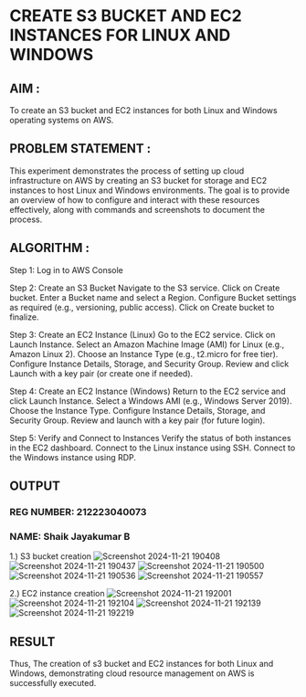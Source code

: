 # CREATE S3 BUCKET AND EC2 INSTANCES FOR LINUX AND WINDOWS
## AIM :
To create an S3 bucket and EC2 instances for both Linux and Windows operating systems on AWS.

## PROBLEM STATEMENT :
This experiment demonstrates the process of setting up cloud infrastructure on AWS by creating an S3 bucket for storage and EC2 instances to host Linux and Windows environments. The goal is to provide an overview of how to configure and interact with these resources effectively, along with commands and screenshots to document the process.

## ALGORITHM :
Step 1:
Log in to AWS Console

Step 2: Create an S3 Bucket
Navigate to the S3 service.
Click on Create bucket.
Enter a Bucket name and select a Region.
Configure Bucket settings as required (e.g., versioning, public access).
Click on Create bucket to finalize.

Step 3: Create an EC2 Instance (Linux)
Go to the EC2 service.
Click on Launch Instance.
Select an Amazon Machine Image (AMI) for Linux (e.g., Amazon Linux 2).
Choose an Instance Type (e.g., t2.micro for free tier).
Configure Instance Details, Storage, and Security Group.
Review and click Launch with a key pair (or create one if needed).

Step 4: Create an EC2 Instance (Windows)
Return to the EC2 service and click Launch Instance.
Select a Windows AMI (e.g., Windows Server 2019).
Choose the Instance Type.
Configure Instance Details, Storage, and Security Group.
Review and launch with a key pair (for future login).

Step 5: Verify and Connect to Instances
Verify the status of both instances in the EC2 dashboard.
Connect to the Linux instance using SSH.
Connect to the Windows instance using RDP.

## OUTPUT
### REG NUMBER: 212223040073
### NAME: Shaik Jayakumar B
1.) S3 bucket creation
![Screenshot 2024-11-21 190408](https://github.com/user-attachments/assets/14c6642a-1520-4bcc-a677-db0623db2b04)
![Screenshot 2024-11-21 190437](https://github.com/user-attachments/assets/535eae94-1240-44f3-8b53-e7a6b0438176)
![Screenshot 2024-11-21 190500](https://github.com/user-attachments/assets/3329e770-aaa6-4951-86d1-d960ee965db2)
![Screenshot 2024-11-21 190536](https://github.com/user-attachments/assets/bd73cdfe-2a2c-496c-b512-cbdf47f8a5ca)
![Screenshot 2024-11-21 190557](https://github.com/user-attachments/assets/98386352-6c15-4a85-a832-3dad67229bc9)






2.) EC2 instance creation
![Screenshot 2024-11-21 192001](https://github.com/user-attachments/assets/a776bb54-9217-45d6-8a4a-0e0eb3755c28)
![Screenshot 2024-11-21 192104](https://github.com/user-attachments/assets/c37323af-e1a6-4ac0-9d34-4234863d77d7)
![Screenshot 2024-11-21 192139](https://github.com/user-attachments/assets/e0381471-c520-4b34-bead-ba5a13f1b19a)
![Screenshot 2024-11-21 192219](https://github.com/user-attachments/assets/cbe23505-d82a-4aff-9ada-775a9bbe1ce0)





## RESULT
Thus, The creation of s3 bucket and EC2 instances for both Linux and Windows, demonstrating cloud resource management on AWS is successfully executed.

  

